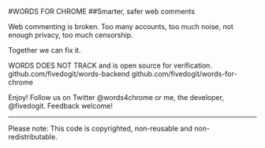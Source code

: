 #WORDS FOR CHROME
##Smarter, safer web comments

Web commenting is broken. Too many accounts, too much noise, not enough privacy, too much censorship. 

Together we can fix it. 

WORDS DOES NOT TRACK and is open source for verification. 
  github.com/fivedogit/words-backend
  github.com/fivedogit/words-for-chrome

Enjoy! Follow us on Twitter @words4chrome or me, the developer, @fivedogit. Feedback welcome!

---------------

Please note: This code is copyrighted, non-reusable and non-redistributable.